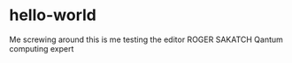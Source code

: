 # hello-world
Me screwing around
this is me testing the editor
ROGER SAKATCH
Qantum computing expert
